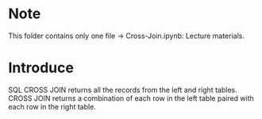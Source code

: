 # Note
This folder contains only one file -> Cross-Join.ipynb: Lecture materials.
# Introduce
SQL CROSS JOIN returns all the records from the left and right tables. CROSS JOIN returns a combination of each row in the left table paired with each row in the right table.
